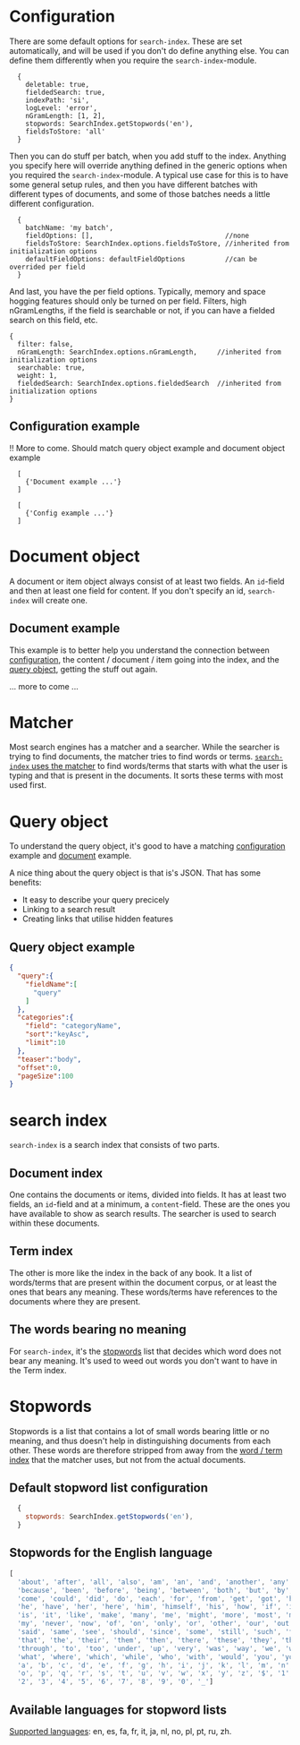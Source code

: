 # Configuration

There are some default options for `search-index`. These are set automatically, and will be used if you don't do define anything else. You can define them differently when you require the `search-index`-module.

```
  {
    deletable: true,
    fieldedSearch: true,
    indexPath: 'si',
    logLevel: 'error',
    nGramLength: [1, 2],
    stopwords: SearchIndex.getStopwords('en'),
    fieldsToStore: 'all'
  }
```

Then you can do stuff per batch, when you add stuff to the index. Anything you specify here will override anything defined in the generic options when you required the `search-index`-module. A typical use case for this is to have some general setup rules, and then you have different batches with different types of documents, and some of those batches needs a little different configuration.
```
  {
    batchName: 'my batch',
    fieldOptions: [],                                 //none
    fieldsToStore: SearchIndex.options.fieldsToStore, //inherited from initialization options
    defaultFieldOptions: defaultFieldOptions          //can be overrided per field
  }
```

And last, you have the per field options. Typically, memory and space hogging features should only be turned on per field. Filters, high nGramLengths, if the field is searchable or not, if you can have a fielded search on this field, etc.
```
{
  filter: false,
  nGramLength: SearchIndex.options.nGramLength,     //inherited from initialization options
  searchable: true,
  weight: 1,
  fieldedSearch: SearchIndex.options.fieldedSearch  //inherited from initialization options
}
```

## Configuration example
!! More to come. Should match query object example and document object example

```
  [
    {'Document example ...'}
  ]

```
```
  [
    {'Config example ...'}
  ]

```


# Document object

A document or item object always consist of at least two fields. An `id`-field and then at least one field for content. If you don't specify an id, `search-index` will create one.

## Document example
This example is to better help you understand the connection between [configuration](#configuration-example), the content / document / item going into the index, and the [query object](#query-object), getting the stuff out again.

... more to come ...


# Matcher
Most search engines has a matcher and a searcher. While the searcher is trying to find documents, the matcher tries to find words or terms. [`search-index` uses the matcher](https://github.com/fergiemcdowall/search-index/blob/master/doc/autosuggest.md#autosuggest-and-matching) to find words/terms that starts with what the user is typing and that is present in the documents. It sorts these terms with most used first.


# Query object

To understand the query object, it's good to have a matching [configuration](configuration.md#configuration-example) example and [document](document-object.md#document-example) example.

A nice thing about the query object is that is's JSON. That has some benefits:

- It easy to describe your query precicely
- Linking to a search result
- Creating links that utilise hidden features

## Query object example

```json
{
  "query":{
    "fieldName":[
      "query"
    ]
  },
  "categories":{
    "field": "categoryName",
    "sort":"keyAsc",
    "limit":10
  },
  "teaser":"body",
  "offset":0,
  "pageSize":100
}
```


# search index

`search-index` is a search index that consists of two parts.

## Document index
One contains the documents or items, divided into fields. It has at least two fields, an `id`-field and at a minimum, a `content`-field. These are the ones you have available to show as search results. The searcher is used to search within these documents.

## Term index
The other is more like the index in the back of any book. It a list of words/terms that are present within the document corpus, or at least the ones that bears any meaning. These words/terms have references to the documents where they are present.

## The words bearing no meaning
For `search-index`, it's the [stopwords](stopwords) list that decides which word does not bear any meaning. It's used to weed out words you don't want to have in the Term index.


# Stopwords

Stopwords is a list that contains a lot of small words bearing little or no meaning, and thus doesn't help in distinguishing documents from each other. These words are therefore stripped from away from the [word / term index](#term-index) that the matcher uses, but not from the actual documents.

## Default stopword list configuration
```javascript
  {
    stopwords: SearchIndex.getStopwords('en'),
  }
```

## Stopwords for the English language
```javascript
[
  'about', 'after', 'all', 'also', 'am', 'an', 'and', 'another', 'any', 'are', 'as', 'at', 'be',
  'because', 'been', 'before', 'being', 'between', 'both', 'but', 'by', 'came', 'can',
  'come', 'could', 'did', 'do', 'each', 'for', 'from', 'get', 'got', 'has', 'had',
  'he', 'have', 'her', 'here', 'him', 'himself', 'his', 'how', 'if', 'in', 'into',
  'is', 'it', 'like', 'make', 'many', 'me', 'might', 'more', 'most', 'much', 'must',
  'my', 'never', 'now', 'of', 'on', 'only', 'or', 'other', 'our', 'out', 'over',
  'said', 'same', 'see', 'should', 'since', 'some', 'still', 'such', 'take', 'than',
  'that', 'the', 'their', 'them', 'then', 'there', 'these', 'they', 'this', 'those',
  'through', 'to', 'too', 'under', 'up', 'very', 'was', 'way', 'we', 'well', 'were',
  'what', 'where', 'which', 'while', 'who', 'with', 'would', 'you', 'your',
  'a', 'b', 'c', 'd', 'e', 'f', 'g', 'h', 'i', 'j', 'k', 'l', 'm', 'n',
  'o', 'p', 'q', 'r', 's', 't', 'u', 'v', 'w', 'x', 'y', 'z', '$', '1',
  '2', '3', '4', '5', '6', '7', '8', '9', '0', '_']
```

## Available languages for stopword lists
[Supported languages](https://github.com/fergiemcdowall/stopword/tree/master/lib): en, es, fa, fr, it, ja, nl, no, pl, pt, ru, zh.


